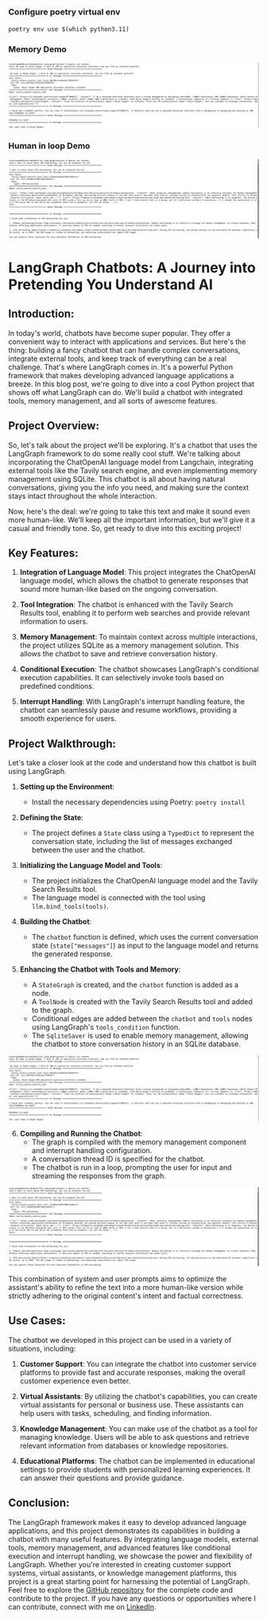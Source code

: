 
### Configure poetry virtual env
```
poetry env use $(which python3.11) 
```

### Memory Demo

![](.README_images/a1945e22.png)

### Human in loop Demo
![](.README_images/d849066c.png)

# LangGraph Chatbots: A Journey into Pretending You Understand AI


## Introduction:
In today's world, chatbots have become super popular. They offer a convenient way to interact with applications and services. But here's the thing: building a fancy chatbot that can handle complex conversations, integrate external tools, and keep track of everything can be a real challenge. That's where LangGraph comes in. It's a powerful Python framework that makes developing advanced language applications a breeze. In this blog post, we're going to dive into a cool Python project that shows off what LangGraph can do. We'll build a chatbot with integrated tools, memory management, and all sorts of awesome features.

## Project Overview:
So, let's talk about the project we'll be exploring. It's a chatbot that uses the LangGraph framework to do some really cool stuff. We're talking about incorporating the ChatOpenAI language model from Langchain, integrating external tools like the Tavily search engine, and even implementing memory management using SQLite. This chatbot is all about having natural conversations, giving you the info you need, and making sure the context stays intact throughout the whole interaction.

Now, here's the deal: we're going to take this text and make it sound even more human-like. We'll keep all the important information, but we'll give it a casual and friendly tone. So, get ready to dive into this exciting project!

## Key Features:
1. **Integration of Language Model**: This project integrates the ChatOpenAI language model, which allows the chatbot to generate responses that sound more human-like based on the ongoing conversation.

2. **Tool Integration**: The chatbot is enhanced with the Tavily Search Results tool, enabling it to perform web searches and provide relevant information to users.

3. **Memory Management**: To maintain context across multiple interactions, the project utilizes SQLite as a memory management solution. This allows the chatbot to save and retrieve conversation history.

4. **Conditional Execution**: The chatbot showcases LangGraph's conditional execution capabilities. It can selectively invoke tools based on predefined conditions.

5. **Interrupt Handling**: With LangGraph's interrupt handling feature, the chatbot can seamlessly pause and resume workflows, providing a smooth experience for users.

## Project Walkthrough:
Let's take a closer look at the code and understand how this chatbot is built using LangGraph.

1. **Setting up the Environment**:
   - Install the necessary dependencies using Poetry: `poetry install`

2. **Defining the State**:
   - The project defines a `State` class using a `TypedDict` to represent the conversation state, including the list of messages exchanged between the user and the chatbot.

3. **Initializing the Language Model and Tools**:
   - The project initializes the ChatOpenAI language model and the Tavily Search Results tool.
   - The language model is connected with the tool using `llm.bind_tools(tools)`.

4. **Building the Chatbot**:
   - The `chatbot` function is defined, which uses the current conversation state (`state["messages"]`) as input to the language model and returns the generated response.

5. **Enhancing the Chatbot with Tools and Memory**:
   - A `StateGraph` is created, and the `chatbot` function is added as a node.
   - A `ToolNode` is created with the Tavily Search Results tool and added to the graph.
   - Conditional edges are added between the `chatbot` and `tools` nodes using LangGraph's `tools_condition` function.
   - The `SqliteSaver` is used to enable memory management, allowing the chatbot to store conversation history in an SQLite database.

![](.README_images/a1945e22.png)

6. **Compiling and Running the Chatbot**:
   - The graph is compiled with the memory management component and interrupt handling configuration.
   - A conversation thread ID is specified for the chatbot.
   - The chatbot is run in a loop, prompting the user for input and streaming the responses from the graph.

![](.README_images/d849066c.png)


This combination of system and user prompts aims to optimize the assistant's ability to refine the text into a more human-like version while strictly adhering to the original content's intent and factual correctness.

## Use Cases:
The chatbot we developed in this project can be used in a variety of situations, including:

1. **Customer Support**: You can integrate the chatbot into customer service platforms to provide fast and accurate responses, making the overall customer experience even better.

2. **Virtual Assistants**: By utilizing the chatbot's capabilities, you can create virtual assistants for personal or business use. These assistants can help users with tasks, scheduling, and finding information.

3. **Knowledge Management**: You can make use of the chatbot as a tool for managing knowledge. Users will be able to ask questions and retrieve relevant information from databases or knowledge repositories.

4. **Educational Platforms**: The chatbot can be implemented in educational settings to provide students with personalized learning experiences. It can answer their questions and provide guidance.

## Conclusion:
The LangGraph framework makes it easy to develop advanced language applications, and this project demonstrates its capabilities in building a chatbot with many useful features. By integrating language models, external tools, memory management, and advanced features like conditional execution and interrupt handling, we showcase the power and flexibility of LangGraph. Whether you're interested in creating customer support systems, virtual assistants, or knowledge management platforms, this project is a great starting point for harnessing the potential of LangGraph.
Feel free to explore the [GitHub repository](https://github.com/rajat965ng/langGraph_chatbot.git) for the complete code and contribute to the project. If you have any questions or opportunities where I can contribute, connect with me on [LinkedIn](https://www.linkedin.com/in/rajat-nigam-877208127). 